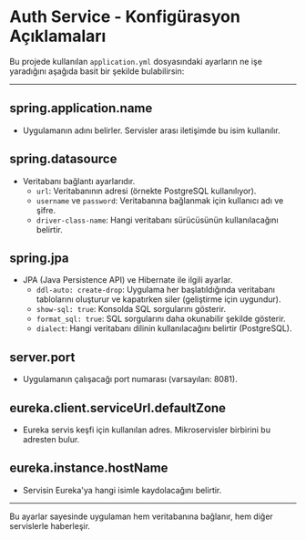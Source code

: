 # Auth Service - Konfigürasyon Açıklamaları

Bu projede kullanılan `application.yml` dosyasındaki ayarların ne işe yaradığını aşağıda basit bir şekilde bulabilirsin:

---

## spring.application.name
- Uygulamanın adını belirler. Servisler arası iletişimde bu isim kullanılır.

## spring.datasource
- Veritabanı bağlantı ayarlarıdır.
  - `url`: Veritabanının adresi (örnekte PostgreSQL kullanılıyor).
  - `username` ve `password`: Veritabanına bağlanmak için kullanıcı adı ve şifre.
  - `driver-class-name`: Hangi veritabanı sürücüsünün kullanılacağını belirtir.

## spring.jpa
- JPA (Java Persistence API) ve Hibernate ile ilgili ayarlar.
  - `ddl-auto: create-drop`: Uygulama her başlatıldığında veritabanı tablolarını oluşturur ve kapatırken siler (geliştirme için uygundur).
  - `show-sql: true`: Konsolda SQL sorgularını gösterir.
  - `format_sql: true`: SQL sorgularını daha okunabilir şekilde gösterir.
  - `dialect`: Hangi veritabanı dilinin kullanılacağını belirtir (PostgreSQL).

## server.port
- Uygulamanın çalışacağı port numarası (varsayılan: 8081).

## eureka.client.serviceUrl.defaultZone
- Eureka servis keşfi için kullanılan adres. Mikroservisler birbirini bu adresten bulur.

## eureka.instance.hostName
- Servisin Eureka'ya hangi isimle kaydolacağını belirtir.

---

Bu ayarlar sayesinde uygulaman hem veritabanına bağlanır, hem diğer servislerle haberleşir.
